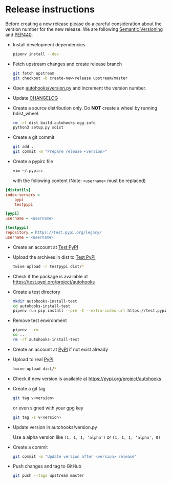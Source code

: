# Release instructions

Before creating a new release please do a careful consideration about the
version number for the new release. We are following [Semantic Versioning](https://semver.org/)
and [PEP440](https://www.python.org/dev/peps/pep-0440/).

* Install development dependencies

  ```sh
  pipenv install --dev
  ```

* Fetch upstream changes and create release branch

  ```sh
  git fetch upstream
  git checkout -b create-new-release upstream/master
  ```

* Open [autohooks/version.py](autohooks/version.py)
  and increment the version number.

* Update [CHANGELOG](CHANGELOG.md)

* Create a source distribution only. Do **NOT** create a wheel by running
  bdist_wheel.

  ```sh
  rm -rf dist build autohooks.egg-info
  python3 setup.py sdist
  ```

* Create a git commit

  ```sh
  git add .
  git commit -m "Prepare release <version>"
  ```

* Create a pypirc file

  ```sh
  vim ~/.pypirc
  ```

  with the following content (Note: `<username>` must be replaced)

```ini
[distutils]
index-servers =
    pypi
    testpypi

[pypi]
username = <username>

[testpypi]
repository = https://test.pypi.org/legacy/
username = <username>
```

* Create an account at [Test PyPI](https://packaging.python.org/guides/using-testpypi/)

* Upload the archives in dist to [Test PyPI](https://test.pypi.org/)

  ```sh
  twine upload -r testpypi dist/*
  ```

* Check if the package is available at https://test.pypi.org/project/autohooks

* Create a test directory

  ```sh
  mkdir autohooks-install-test
  cd autohooks-install-test
  pipenv run pip install --pre -I --extra-index-url https://test.pypi.org/simple/ autohooks
  ```

* Remove test environment

  ```sh
  pipenv --rm
  cd ..
  rm -rf autohooks-install-test
  ```

* Create an account at [PyPI](https://pypi.org/) if not exist already

* Upload to real [PyPI](https://pypi.org/)

  ```sh
  twine upload dist/*
  ```

* Check if new version is available at https://pypi.org/project/autohooks

* Create a git tag

  ```sh
  git tag v<version>
  ```

  or even signed with your gpg key

  ```sh
  git tag -s v<version>
  ```

* Update version in autohooks/version.py

  Use a alpha version like `(1, 1, 1, 'alpha')` or
  `(1, 1, 1, 'alpha', 0)`

* Create a commit

  ```sh
  git commit -m "Update version after <version> release"
  ```

* Push changes and tag to GitHub

  ```sh
  git push --tags upstream master
  ```
